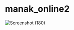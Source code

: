 # manak_online2



![Screenshot (180)](https://github.com/anuragdes/manak_online2/assets/100059293/50e37b91-fcbe-4b1c-9c9f-b788984c29b4)
